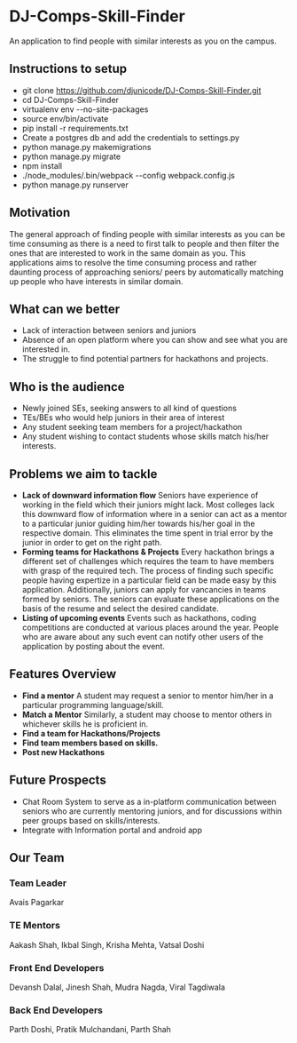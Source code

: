# DJ-Comps-Skill-Finder
An application to find people with similar interests as you on the campus.

## Instructions to setup
- git clone https://github.com/djunicode/DJ-Comps-Skill-Finder.git
- cd DJ-Comps-Skill-Finder
- virtualenv env --no-site-packages
- source env/bin/activate
- pip install -r requirements.txt
- Create a postgres db and add the credentials to settings.py
- python manage.py makemigrations
- python manage.py migrate
- npm install
- ./node_modules/.bin/webpack --config webpack.config.js
- python manage.py runserver

## Motivation
The general approach of finding people with similar interests as you can be time consuming as there is a need to first talk to people and then filter the ones that are interested to work in the same domain as you. This applications aims to resolve the time consuming process and rather daunting process of approaching seniors/ peers by automatically matching up people who have interests in similar domain.

## What can we better
- Lack of interaction between seniors and juniors
- Absence of an open platform where you can show and see what you are interested in.
- The struggle to find potential partners for hackathons and projects.

## Who is the audience
- Newly joined SEs, seeking answers to all kind of questions
- TEs/BEs who would help juniors in their area of interest
- Any student seeking team members for a project/hackathon
- Any student wishing to contact students whose skills match his/her interests.


## Problems we aim to tackle
- **Lack of downward information flow**
    Seniors have experience of working in the field which their juniors might lack. Most colleges lack this downward flow of information where in a senior can act as a mentor to a particular junior guiding him/her towards his/her goal in the respective domain. This eliminates the time spent in trial error by the junior in order to get on the right path.
- **Forming teams for Hackathons & Projects**
    Every hackathon brings a different set of challenges which requires the team to have members with grasp of the required tech. The process of finding such specific people having expertize in a particular field can be made easy by this application. Additionally, juniors can apply for vancancies in teams formed by seniors. The seniors can evaluate these applications on the basis of the resume and select the desired candidate.
- **Listing of upcoming events**
    Events such as hackathons, coding competitions are conducted at various places around the year. People who are aware about any such event can notify other users of the application by posting about the event.

## Features Overview

- **Find a mentor**
A student may request a senior to mentor him/her in a particular programming	language/skill.
- **Match a Mentor**
Similarly, a student may choose to mentor others in whichever skills he is proficient in.
- **Find a team for Hackathons/Projects**
- **Find team members based on skills.**
- **Post new Hackathons**

## Future Prospects
- Chat Room System to serve as a in-platform communication between seniors who are currently mentoring juniors, and for discussions within peer groups based on skills/interests.
- Integrate with Information portal and android app


## Our Team

### Team Leader
Avais Pagarkar

### TE Mentors
Aakash Shah, Ikbal Singh, Krisha Mehta, Vatsal Doshi

### Front End Developers
Devansh Dalal, Jinesh Shah, Mudra Nagda, Viral Tagdiwala

### Back End Developers
Parth Doshi, Pratik Mulchandani, Parth Shah
